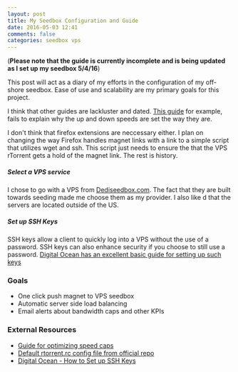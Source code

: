 ```yaml
---
layout: post
title: My Seedbox Configuration and Guide
date: 2016-05-03 12:41
comments: false
categories: seedbox vps
---
```


(**Please note that the guide is currently incomplete and is being updated as I set up my seedbox 5/4/16**)

This post will act as a diary of my efforts in the configuration of my off-shore seedbox. Ease of use and scalability are my primary goals for this project.

I think that other guides are lackluster and dated. [This guide](https://harbhag.wordpress.com/2010/06/30/tutorial-using-rtorrent-on-linux-like-a-pro/) for example, fails to explain why the up and down speeds are set the way they are. 

I don't think that firefox extensions are neccessary either. I plan on changing the way Firefox handles magnet links with a link to a simple script that utilizes wget and ssh. This script just needs to ensure the that the VPS rTorrent gets a hold of the magnet link. The rest is history.

##### Select a VPS service

I chose to go with a VPS from [Dediseedbox.com](http://dediseedbox.com/). The fact that they are built towards seeding made me choose them as my provider. I also like d that the servers are located outside of the US. 

##### Set up SSH Keys

SSH keys allow a client to quickly log into a VPS without the use of a password. SSH keys can also enhance security if you choose to still use a password. [Digital Ocean has an excellent basic guide for setting up such keys](https://www.digitalocean.com/community/tutorials/how-to-set-up-ssh-keys--2)

### Goals
- One click push magnet to VPS seedbox
- Automatic server side load balancing
- Email alerts about bandwidth caps and other KPIs

### External Resources
- [Guide for optimizing speed caps](https://torrentfreak.com/optimize-your-bittorrent-download-speed/)
- [Default rtorrent.rc config file from official repo](https://github.com/rakshasa/rtorrent/blob/master/doc/rtorrent.rc)
- [Digital Ocean - How to Set up SSH Keys](https://www.digitalocean.com/community/tutorials/how-to-set-up-ssh-keys--2)



